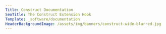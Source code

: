 ```yaml
---
Title: Construct Documentation
SeoTitle: The Construct Extension Hook
Template: _software/documentation
HeaderBackgroundImage: /assets/img/banners/construct-wide-blurred.jpg
---
```

